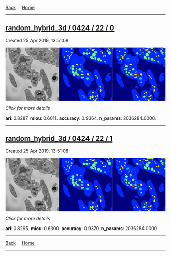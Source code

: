 
[Back](..)&nbsp;&nbsp;&nbsp;&nbsp;&nbsp;[Home](https://leapmanlab.github.io/snapshots)

---

<div class="summary"><a href="0"><h2>random_hybrid_3d / 0424 / 22 / 0</h2></a><p>Created 25 Apr 2019, 13:51:08
</p><a href="0"><img src="0/media/summary.png" align="center"></a><p>
<i>Click for more details</i>
</p></div>

**ari**: 0.8287. **miou**: 0.6011. **accuracy**: 0.9364. **n_params**: 2036284.0000. 

---

<div class="summary"><a href="1"><h2>random_hybrid_3d / 0424 / 22 / 1</h2></a><p>Created 25 Apr 2019, 13:51:08
</p><a href="1"><img src="1/media/summary.png" align="center"></a><p>
<i>Click for more details</i>
</p></div>

**ari**: 0.8295. **miou**: 0.6300. **accuracy**: 0.9370. **n_params**: 2036284.0000. 

---

[Back](..)&nbsp;&nbsp;&nbsp;&nbsp;&nbsp;[Home](https://leapmanlab.github.io/snapshots)

---